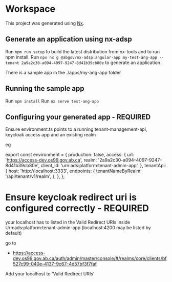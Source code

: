 # Workspace

This project was generated using [Nx](https://nx.dev).

## Generate an application using nx-adsp

Run `npm run setup` to build the latest distribution from nx-tools and to run npm install.
Run `npx nx g @abgov/nx-adsp:angular-app my-test-ang-app --tenant 2a9a2c30-a094-4097-9247-8d41b39cb80e` to generate an application.

There is a sample app in the ./apps/my-ang-app folder

## Running the sample app

Run `npm install`
Run `nx serve test-ang-app`

## Configuring your generated app - REQUIRED

Ensure environment.ts points to a running tenant-management-api, keycloak access app and an existing realm

eg

export const environment = {
  production: false,
  access: {
    url: 'https://access-dev.os99.gov.ab.ca',
    realm: '2a9a2c30-a094-4097-9247-8d41b39cb80e',
    client_id: 'urn:ads:platform:tenant-admin-app',
  },
  tenantApi: {
    host: 'http://localhost:3333',
    endpoints: {
      tenantNameByRealm: '/api/tenant/v1/realm',
    },
  },
};

# Ensure keycloak redirect uri is configured correctly - REQUIRED

your localhost has to listed in the Valid Redirect URIs inside Urn:ads:platform:tenant-admin-app (localhost:4200 may be listed by default)

go to

- https://access-dev.os99.gov.ab.ca/auth/admin/master/console/#/realms/core/clients/bf527c99-040e-4137-9c67-4d57bf3f7faf

Add your localhost to 'Valid Redirect URIs'
